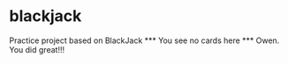 # blackjack
Practice project based on BlackJack
*** You see no cards here ***
Owen.  You did great!!!